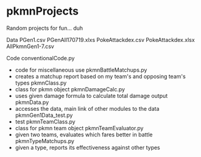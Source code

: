 # pkmnProjects
Random projects for fun... duh


Data
PGen1.csv
PGenAll170719.xlxs
PokeAttackdex.csv
PokeAttackdex.xlsx
AllPkmnGen1-7.csv

Code
conventionalCode.py  
- code for miscellaneous use
pkmnBattleMatchups.py  
- creates a matchup report based on my team's and opposing team's types
pkmnClass.py  
- class for pkmn object
pkmnDamageCalc.py  
- uses given damage formula to calculate total damage output
pkmnData.py  
- accesses the data, main link of other modules to the data
pkmnGen1Data_test.py  
- test
pkmnTeamClass.py  
- class for pkmn team object
pkmnTeamEvaluator.py  
- given two teams, evaluates which fares better in battle
pkmnTypeMatchups.py  
- given a type, reports its effectiveness against other types
